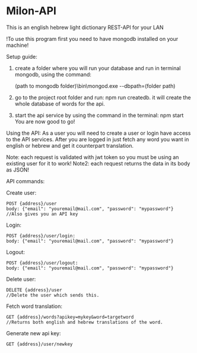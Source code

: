 # Milon-API
This is an english hebrew light dictionary REST-API for your LAN 

!To use this program first you need to have mongodb installed on your machine!

Setup guide:
1. create a folder where you will run your database and run in terminal mongodb,
using the command: 

    (path to mongodb folder)\bin\mongod.exe --dbpath=(folder path)

2. go to the project root folder and run: npm run createdb. it will create the whole database of words for the api.

3. start the api service by using the command in the terminal: npm start
You are now good to go!



Using the API:
As a user you will need to create a user or login have access to the API services.
After you are logged in just fetch any word you want in english or hebrew and get it counterpart translation.

Note: each request is validated with jwt token so you must be using an existing user for it to work!
Note2: each request returns the data in its body as JSON!



API commands:

  Create user:
  
    POST {address}/user
    body: {"email": "youremail@mail.com", "password": "mypassword"}
    //Also gives you an API key
  
  Login:
  
    POST {address}/user/login:
    body: {"email": "youremail@mail.com", "password": "mypassword"}
    
  Logout:
  
    POST {address}/user/logout:
    body: {"email": "youremail@mail.com", "password": "mypassword"}
    
  Delete user:
  
    DELETE {address}/user
    //Delete the user which sends this.
    
  Fetch word translation:
  
    GET {address}/words?apikey=mykey&word=targetword  
    //Returns both english and hebrew translations of the word.
    
  Generate new api key:
  
    GET {address}/user/newkey
